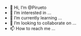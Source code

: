 - 👋 Hi, I’m @Pirueto
- 👀 I’m interested in ...
- 🌱 I’m currently learning ...
- 💞️ I’m looking to collaborate on ...
- 📫 How to reach me ...

<!---
Pirueto/Pirueto is a ✨ special ✨ repository because its `README.md` (this file) appears on your GitHub profile.
You can click the Preview link to take a look at your changes.
--->
